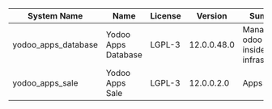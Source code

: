 | System Name | Name | License | Version | Summary | Price |
|---|---|---|---|---|---|
| yodoo_apps_database | Yodoo Apps Database | LGPL-3 | 12.0.0.48.0 | Manage all odoo apps inside your infrastructure |  |
| yodoo_apps_sale | Yodoo Apps Sale | LGPL-3 | 12.0.0.2.0 | Apps Sales |  |

